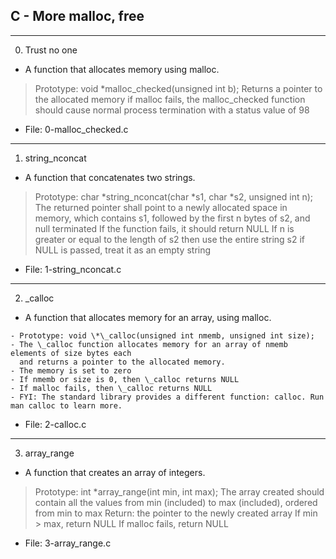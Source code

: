 ## C - More malloc, free

---

0. Trust no one

- A function that allocates memory using malloc.

> Prototype: void \*malloc_checked(unsigned int b);
> Returns a pointer to the allocated memory
> if malloc fails, the malloc_checked function should cause normal process termination with a status value of 98

- File: 0-malloc_checked.c

---

1. string_nconcat

- A function that concatenates two strings.

> Prototype: char *string_nconcat(char *s1, char \*s2, unsigned int n);
> The returned pointer shall point to a newly allocated space in memory, which contains s1, followed by the first n bytes of s2, and null terminated
> If the function fails, it should return NULL
> If n is greater or equal to the length of s2 then use the entire string s2
> if NULL is passed, treat it as an empty string

- File: 1-string_nconcat.c

---

2. \_calloc

- A function that allocates memory for an array, using malloc.

```
- Prototype: void \*\_calloc(unsigned int nmemb, unsigned int size);
- The \_calloc function allocates memory for an array of nmemb elements of size bytes each
  and returns a pointer to the allocated memory.
- The memory is set to zero
- If nmemb or size is 0, then \_calloc returns NULL
- If malloc fails, then \_calloc returns NULL
- FYI: The standard library provides a different function: calloc. Run man calloc to learn more.
```

- File: 2-calloc.c

---

3. array_range

- A function that creates an array of integers.

> Prototype: int \*array_range(int min, int max);
> The array created should contain all the values from min (included) to max (included), ordered from min to max
> Return: the pointer to the newly created array
> If min > max, return NULL
> If malloc fails, return NULL

- File: 3-array_range.c
